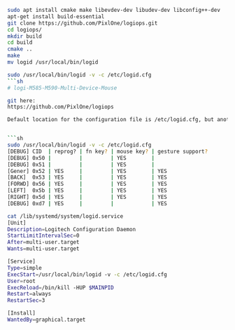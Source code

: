 ```sh
sudo apt install cmake make libevdev-dev libudev-dev libconfig++-dev
apt-get install build-essential
git clone https://github.com/PixlOne/logiops.git
cd logiops/
mkdir build
cd build
cmake ..
make
mv logid /usr/local/bin/logid

sudo /usr/local/bin/logid -v -c /etc/logid.cfg
```sh
# logi-M585-M590-Multi-Device-Mouse

git here:
https://github.com/PixlOne/logiops

Default location for the configuration file is /etc/logid.cfg, but another can be specified using the -c flag.


```sh
sudo /usr/local/bin/logid -v -c /etc/logid.cfg
[DEBUG] CID  | reprog? | fn key? | mouse key? | gesture support?
[DEBUG] 0x50 |         |         | YES        | 
[DEBUG] 0x51 |         |         | YES        | 
[Gener] 0x52 | YES     |         | YES        | YES
[BACK]  0x53 | YES     |         | YES        | YES
[FORWD] 0x56 | YES     |         | YES        | YES
[LEFT]  0x5b | YES     |         | YES        | YES
[RIGHT] 0x5d | YES     |         | YES        | YES
[DEBUG] 0xd7 | YES     |         |            | YES
```

```sh
cat /lib/systemd/system/logid.service
[Unit]
Description=Logitech Configuration Daemon
StartLimitIntervalSec=0
After=multi-user.target
Wants=multi-user.target

[Service]
Type=simple
ExecStart=/usr/local/bin/logid -v -c /etc/logid.cfg
User=root
ExecReload=/bin/kill -HUP $MAINPID
Restart=always
RestartSec=3

[Install]
WantedBy=graphical.target
```
